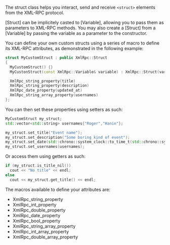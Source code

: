 The struct class helps you interact, send and receive `<struct>` elements from the XML-RPC protocol.

[Struct] can be implicitely casted to [Variable], allowing you to pass them as parameters to XML-RPC methods. You may also create a [Struct] from a [Variable] by passing the variable as a parameter to the constructor.

You can define your own custom structs using a series of macro to define its XML-RPC attributes, as demonstrated in the following example:

```cpp
struct MyCustomStruct : public XmlRpc::Struct
{
  MyCustomStruct() {}
  MyCustonStruct(const XmlRpc::Variable& variable) : XmlRpc::Struct(variable) {}

  XmlRpc_string_property(title)
  XmlRpc_string_property(description)
  XmlRpc_date_property(updated_at)
  XmlRpc_string_array_property(usernames)
};
```

You can then set these properties using setters as such:

```cpp
MyCustomStruct my_struct;
std::vector<std::string> usernames{"Roger","Hanin"};

my_struct.set_title("Event name");
my_struct.set_description("Some boring kind of event");
my_struct.set_date(std::chrono::system_clock::to_time_t(std::chrono::system_clock::now()));
my_struct.set_usernames(usernames);
```

Or access them using getters as such:

```cpp
if (my_struct.is_title_nil())
  cout << "No title" << endl;
else
  cout << my_struct.get_title() << endl;
```

The macros available to define your attributes are:

- XmlRpc_string_property
- XmlRpc_int_property
- XmlRpc_double_property
- XmlRpc_date_property
- XmlRpc_bool_property
- XmlRpc_string_array_property
- XmlRpc_int_array_property
- XmlRpc_double_array_property
